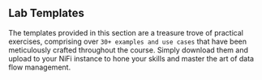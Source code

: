
## Lab Templates

The templates provided in this section are a treasure trove of practical exercises, comprising over `30+ examples and use cases` that have been meticulously crafted throughout the course. Simply download them and upload to your NiFi instance to hone your skills and master the art of data flow management.